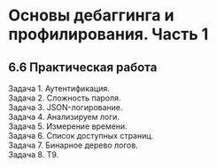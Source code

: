 # Основы дебаггинга и профилирования. Часть 1
## 6.6 Практическая работа

Задача 1. Аутентификация.<br>
Задача 2. Сложность пароля.<br>
Задача 3. JSON-логирование.<br>
Задача 4. Анализируем логи.<br>
Задача 5. Измерение времени.<br>
Задача 6. Список доступных страниц.<br>
Задача 7. Бинарное дерево логов.<br>
Задача 8. Т9.<br>
